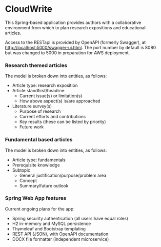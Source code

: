 # CloudWrite

This Spring-based application provides authors with a collaborative environment from which to plan research expositions and educational articles.

Access to the RESTapi is provided by OpenAPI (formerly Swagger), at [http://localhost:5000/swagger-ui.html](http://localhost:5000/swagger-ui.html). The port number by default is 8080 but was changed to 5000 in preparation for AWS deployment.

### Research themed articles

The model is broken down into entities, as follows:

+ Article type: research exposition
+ Article standfirst/headline
  + Current issue(s) or limitation(s)
  + How above aspect(s) is/are approached
+ Literature survey(s)
  + Purpose of research
  + Current efforts and contributions
  + Key results (these can be listed by priority)
  + Future work

### Fundamental based articles

The model is broken down into entities, as follows:

+ Article type: fundamentals
+ Prerequisite knowledge
+ Subtopic 
  + General justification/purpose/problem area 
  + Concept 
  + Summary/future outlook 
    
### Spring Web App features

Current ongoing plans for the app:

+ Spring security authentication (all users have equal roles)
+ H2 in-memory and MySQL persistence  
+ Thymeleaf and Bootstrap templating
+ REST API (JSON), with OpenAPI documentation
+ DOCX file formatter (independent microservice)